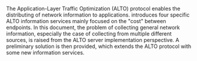 <!-- why we need to design a multi-source ALTO server [[[-->

The Application-Layer Traffic Optimization (ALTO) protocol enables the
distributing of network information to applications.  [](#RFC7285) introduces
four specific ALTO information services mainly focused on the "cost" between
endpoints.  In this document, the problem of collecting general network
information, especially the case of collecting from multiple different sources,
is raised from the ALTO server implementation perspective.  A preliminary
solution is then provided, which extends the ALTO protocol with some new
information services.

<!-- ]]] -->

